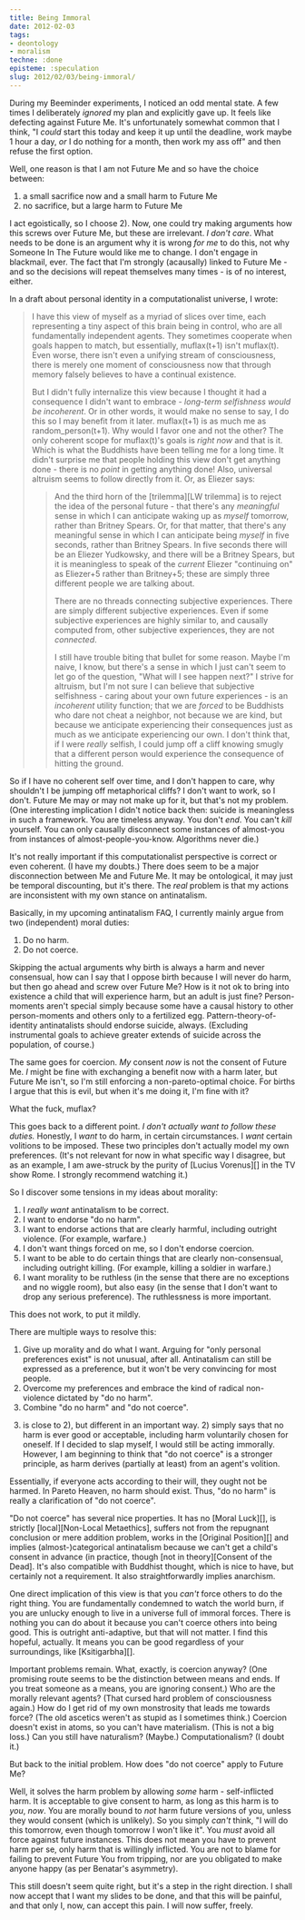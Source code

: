 ```yaml
---
title: Being Immoral
date: 2012-02-03
tags:
- deontology
- moralism
techne: :done
episteme: :speculation
slug: 2012/02/03/being-immoral/
---
```


During my Beeminder experiments, I noticed an odd mental state. A few times I deliberately *ignored* my plan and explicitly gave up. It feels like defecting against Future Me. It's unfortunately somewhat common that I think, "I *could* start this today and keep it up until the deadline, work maybe 1 hour a day, *or* I do nothing for a month, then work my ass off" and then refuse the first option.

Well, one reason is that I am not Future Me and so have the choice between:

1. a small sacrifice now and a small harm to Future Me
2. no sacrifice, but a large harm to Future Me

I act egoistically, so I choose 2). Now, one could try making arguments how this screws over Future Me, but these are irrelevant. *I don't care*. What needs to be done is an argument why it is wrong *for me* to do this, not why Someone In The Future would like me to change. I don't engage in blackmail, ever. The fact that I'm strongly (acausally) linked to Future Me - and so the decisions will repeat themselves many times - is of no interest, either.

In a draft about personal identity in a computationalist universe, I wrote:

> I have this view of myself as a myriad of slices over time, each representing a tiny aspect of this brain being in control, who are all fundamentally independent agents. They sometimes cooperate when goals happen to match, but essentially, muflax(t+1) isn't muflax(t). Even worse, there isn't even a unifying stream of consciousness, there is merely one moment of consciousness now that through memory falsely believes to have a continual existence.
> 
> But I didn't fully internalize this view because I thought it had a consequence I didn't want to embrace - *long-term selfishness would be incoherent*. Or in other words, it would make no sense to say, I do this so I may benefit from it later. muflax(t+1) is as much me as random_person(t+1). Why would I favor one and not the other? The only coherent scope for muflax(t)'s goals is *right now* and that is it. Which is what the Buddhists have been telling me for a long time. It didn't surprise me that people holding this view don't get anything done - there is no *point* in getting anything done! Also, universal altruism seems to follow directly from it. Or, as Eliezer says:
> 
> > And the third horn of the [trilemma][LW trilemma] is to reject the idea of the personal future - that there's any *meaningful* sense in which I can anticipate waking up as *myself* tomorrow, rather than Britney Spears.  Or, for that matter, that there's any meaningful sense in which I can anticipate being *myself* in five seconds, rather than Britney Spears.  In five seconds there will be an Eliezer Yudkowsky, and there will be a Britney Spears, but it is meaningless to speak of the *current* Eliezer "continuing on" as Eliezer+5 rather than Britney+5; these are simply three different people we are talking about.
> >
> > There are no threads connecting subjective experiences.  There are simply different subjective experiences.  Even if some subjective experiences are highly similar to, and causally computed from, other subjective experiences, they are not *connected*.
> >
> > I still have trouble biting that bullet for some reason.  Maybe I'm naive, I know, but there's a sense in which I just can't seem to let go of the question, "What will I see happen next?"  I strive for altruism, but I'm not sure I can believe that subjective selfishness - caring about your own future experiences - is an *incoherent* utility function; that we are *forced* to be Buddhists who dare not cheat a neighbor, not because we are kind, but because we anticipate experiencing their consequences just as much as we anticipate experiencing our own.  I don't think that, if I were *really* selfish, I could jump off a cliff knowing smugly that a different person would experience the consequence of hitting the ground.

So if I have no coherent self over time, and I don't happen to care, why shouldn't I be jumping off metaphorical cliffs? I don't want to work, so I don't. Future Me may or may not make up for it, but that's not my problem. (One interesting implication I didn't notice back then: suicide is meaningless in such a framework. You are timeless anyway. You don't *end*. You can't *kill* yourself. You can only causally disconnect some instances of almost-you from instances of almost-people-you-know. Algorithms never die.)

It's not really important if this computationalist perspective is correct or even coherent. (I have my doubts.) There does seem to be a major disconnection between Me and Future Me. It may be ontological, it may just be temporal discounting, but it's there. The *real* problem is that my actions are inconsistent with my own stance on antinatalism.

Basically, in my upcoming antinatalism FAQ, I currently mainly argue from two (independent) moral duties:

1. Do no harm.
2. Do not coerce.

Skipping the actual arguments why birth is always a harm and never consensual, how can I say that I oppose birth because I will never do harm, but then go ahead and screw over Future Me? How is it not ok to bring into existence a child that will experience harm, but an adult is just fine? Person-moments aren't special simply because some have a causal history to other person-moments and others only to a fertilized egg. Pattern-theory-of-identity antinatalists should endorse suicide, always. (Excluding instrumental goals to achieve greater extends of suicide across the population, of course.)

The same goes for coercion. *My* consent *now* is not the consent of Future Me. *I* might be fine with exchanging a benefit now with a harm later, but Future Me isn't, so I'm still enforcing a non-pareto-optimal choice. For births I argue that this is evil, but when it's me doing it, I'm fine with it?

What the fuck, muflax?

This goes back to a different point. *I don't actually want to follow these duties.* Honestly, I *want* to do harm, in certain circumstances. I *want* certain volitions to be imposed. These two principles don't actually model my own preferences. (It's not relevant for now in what specific way I disagree, but as an example, I am awe-struck by the purity of [Lucius Vorenus][] in the TV show Rome. I strongly recommend watching it.)

So I discover some tensions in my ideas about morality:

1. I *really want* antinatalism to be correct.
2. I want to endorse "do no harm".
3. I want to endorse actions that are clearly harmful, including outright violence. (For example, warfare.)
4. I don't want things forced on me, so I don't endorse coercion.
5. I want to be able to do certain things that are clearly non-consensual, including outright killing. (For example, killing a soldier in warfare.)
6. I want morality to be ruthless (in the sense that there are no exceptions and no wiggle room), but also easy (in the sense that I don't want to drop any serious preference). The ruthlessness is more important.

This does not work, to put it mildly.

There are multiple ways to resolve this:

1. Give up morality and do what I want. Arguing for "only personal preferences exist" is not unusual, after all. Antinatalism can still be expressed as a preference, but it won't be very convincing for most people.
2. Overcome my preferences and embrace the kind of radical non-violence dictated by "do no harm".
3. Combine "do no harm" and "do not coerce".

3) is close to 2), but different in an important way. 2) simply says that no harm is ever good or acceptable, including harm voluntarily chosen for oneself. If I decided to slap myself, I would still be acting immorally. However, I am beginning to think that "do not coerce" is a stronger principle, as harm derives (partially at least) from an agent's volition. 

Essentially, if everyone acts according to their will, they ought not be harmed. In Pareto Heaven, no harm should exist. Thus, "do no harm" is really a clarification of "do not coerce".

"Do not coerce" has several nice properties. It has no [Moral Luck][], is strictly [local][Non-Local Metaethics], suffers not from the repugnant conclusion or mere addition problem, works in the [Original Position][] and implies (almost-)categorical antinatalism because we can't get a child's consent in advance (in practice, though [not in theory][Consent of the Dead]. It's also compatible with Buddhist thought, which is nice to have, but certainly not a requirement. It also straightforwardly implies anarchism.

One direct implication of this view is that you *can't* force others to do the right thing. You are fundamentally condemned to watch the world burn, if you are unlucky enough to live in a universe full of immoral forces. There is nothing you can do about it because you can't coerce others into being good. This is outright anti-adaptive, but that will not matter. I find this hopeful, actually. It means you can be good regardless of your surroundings, like [Ksitigarbha][].

Important problems remain. What, exactly, is coercion anyway? (One promising route seems to be the distinction between means and ends. If you treat someone as a means, you are ignoring consent.) Who are the morally relevant agents? (That cursed hard problem of consciousness again.) How do I get rid of my own monstrosity that leads me towards force? (The old ascetics weren't as stupid as I sometimes think.) Coercion doesn't exist in atoms, so you can't have materialism. (This is not a big loss.) Can you still have naturalism? (Maybe.) Computationalism? (I doubt it.) 

But back to the initial problem. How does "do not coerce" apply to Future Me?

Well, it solves the harm problem by allowing *some* harm - self-inflicted harm. It is acceptable to give consent to harm, as long as this harm is to *you*, *now*. You are morally bound to *not* harm future versions of you, unless they would consent (which is unlikely). So you simply *can't* think, "I will do this tomorrow, even though tomorrow I won't like it". You *must* avoid all force against future instances. This does not mean you have to prevent harm per se, only harm that is willingly inflicted. You are not to blame for failing to prevent Future You from tripping, nor are you obligated to make anyone happy (as per Benatar's asymmetry).

This still doesn't seem quite right, but it's a step in the right direction. I shall now accept that I want my slides to be done, and that this will be painful, and that only I, now, can accept this pain. I will now suffer, freely.
